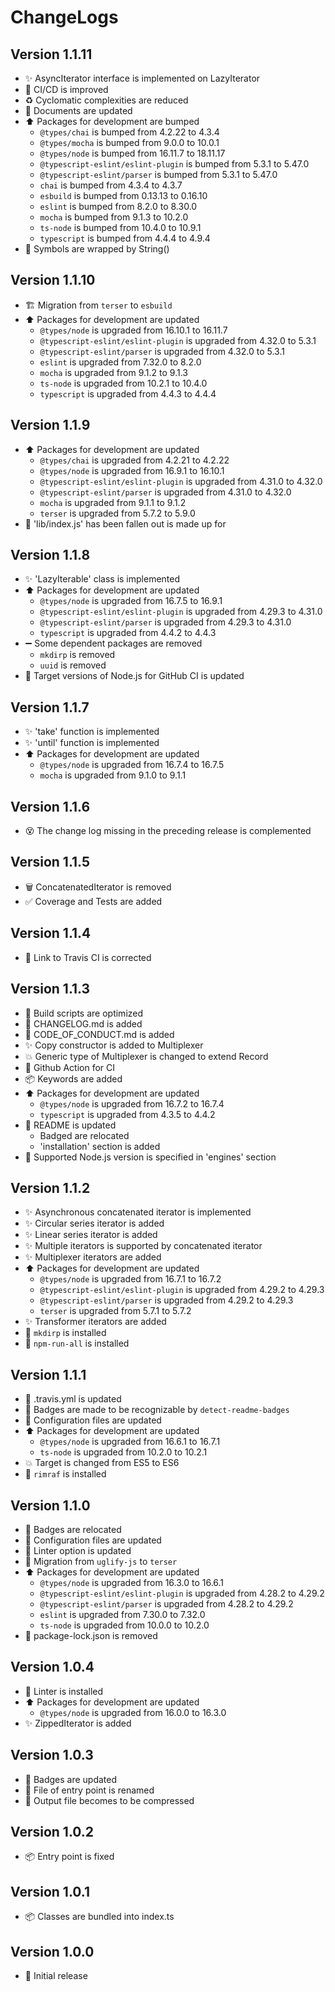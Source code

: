 # ChangeLogs

## Version 1.1.11

- :sparkles: AsyncIterator interface is implemented on LazyIterator
- :green_heart: CI/CD is improved
- :recycle: Cyclomatic complexities are reduced
- :memo: Documents are updated
- :arrow_up: Packages for development are bumped
  - `@types/chai` is bumped from 4.2.22 to 4.3.4
  - `@types/mocha` is bumped from 9.0.0 to 10.0.1
  - `@types/node` is bumped from 16.11.7 to 18.11.17
  - `@typescript-eslint/eslint-plugin` is bumped from 5.3.1 to 5.47.0
  - `@typescript-eslint/parser` is bumped from 5.3.1 to 5.47.0
  - `chai` is bumped from 4.3.4 to 4.3.7
  - `esbuild` is bumped from 0.13.13 to 0.16.10
  - `eslint` is bumped from 8.2.0 to 8.30.0
  - `mocha` is bumped from 9.1.3 to 10.2.0
  - `ts-node` is bumped from 10.4.0 to 10.9.1
  - `typescript` is bumped from 4.4.4 to 4.9.4
- :bug: Symbols are wrapped by String()

## Version 1.1.10

- :building_construction: Migration from `terser` to `esbuild`
- :arrow_up: Packages for development are updated
  - `@types/node` is upgraded from 16.10.1 to 16.11.7
  - `@typescript-eslint/eslint-plugin` is upgraded from 4.32.0 to 5.3.1
  - `@typescript-eslint/parser` is upgraded from 4.32.0 to 5.3.1
  - `eslint` is upgraded from 7.32.0 to 8.2.0
  - `mocha` is upgraded from 9.1.2 to 9.1.3
  - `ts-node` is upgraded from 10.2.1 to 10.4.0
  - `typescript` is upgraded from 4.4.3 to 4.4.4

## Version 1.1.9

- :arrow_up: Packages for development are updated
  - `@types/chai` is upgraded from 4.2.21 to 4.2.22
  - `@types/node` is upgraded from 16.9.1 to 16.10.1
  - `@typescript-eslint/eslint-plugin` is upgraded from 4.31.0 to 4.32.0
  - `@typescript-eslint/parser` is upgraded from 4.31.0 to 4.32.0
  - `mocha` is upgraded from 9.1.1 to 9.1.2
  - `terser` is upgraded from 5.7.2 to 5.9.0
- :bug: 'lib/index.js' has been fallen out is made up for

## Version 1.1.8

- :sparkles: 'LazyIterable' class is implemented
- :arrow_up: Packages for development are updated
  - `@types/node` is upgraded from 16.7.5 to 16.9.1
  - `@typescript-eslint/eslint-plugin` is upgraded from 4.29.3 to 4.31.0
  - `@typescript-eslint/parser` is upgraded from 4.29.3 to 4.31.0
  - `typescript` is upgraded from 4.4.2 to 4.4.3
- :heavy_minus_sign: Some dependent packages are removed
  - `mkdirp` is removed
  - `uuid` is removed
- :green_heart: Target versions of Node.js for GitHub CI is updated

## Version 1.1.7

- :sparkles: 'take' function is implemented
- :sparkles: 'until' function is implemented
- :arrow_up: Packages for development are updated
  - `@types/node` is upgraded from 16.7.4 to 16.7.5
  - `mocha` is upgraded from 9.1.0 to 9.1.1

## Version 1.1.6

- :dizzy_face: The change log missing in the preceding release is complemented

## Version 1.1.5

- :wastebasket: ConcatenatedIterator is removed
- :white_check_mark: Coverage and Tests are added

## Version 1.1.4

- :memo: Link to Travis CI is corrected

## Version 1.1.3

- :hammer: Build scripts are optimized
- :memo: CHANGELOG.md is added
- :memo: CODE_OF_CONDUCT.md is added
- :sparkles: Copy constructor is added to Multiplexer
- :boom: Generic type of Multiplexer is changed to extend Record
- :green_heart: Github Action for CI
- :package: Keywords are added
- :arrow_up: Packages for development are updated
  - `@types/node` is upgraded from 16.7.2 to 16.7.4
  - `typescript` is upgraded from 4.3.5 to 4.4.2
- :memo: README is updated
  - Badged are relocated
  - 'installation' section is added
- :pushpin: Supported Node.js version is specified in 'engines' section

## Version 1.1.2

- :sparkles: Asynchronous concatenated iterator is implemented
- :sparkles: Circular series iterator is added
- :sparkles: Linear series iterator is added
- :sparkles: Multiple iterators is supported by concatenated iterator
- :sparkles: Multiplexer iterators are added
- :arrow_up: Packages for development are updated
  - `@types/node` is upgraded from 16.7.1 to 16.7.2
  - `@typescript-eslint/eslint-plugin` is upgraded from 4.29.2 to 4.29.3
  - `@typescript-eslint/parser` is upgraded from 4.29.2 to 4.29.3
  - `terser` is upgraded from 5.7.1 to 5.7.2
- :sparkles: Transformer iterators are added
- :wrench: `mkdirp` is installed
- :wrench: `npm-run-all` is installed

## Version 1.1.1

- :green_heart: .travis.yml is updated
- :memo: Badges are made to be recognizable by `detect-readme-badges`
- :wrench: Configuration files are updated
- :arrow_up: Packages for development are updated
  - `@types/node` is upgraded from 16.6.1 to 16.7.1
  - `ts-node` is upgraded from 10.2.0 to 10.2.1
- :boom: Target is changed from ES5 to ES6
- :wrench: `rimraf` is installed

## Version 1.1.0

- :truck: Badges are relocated
- :wrench: Configuration files are updated
- :lipstick: Linter option is updated
- :wrench: Migration from `uglify-js` to `terser`
- :arrow_up: Packages for development are updated
  - `@types/node` is upgraded from 16.3.0 to 16.6.1
  - `@typescript-eslint/eslint-plugin` is upgraded from 4.28.2 to 4.29.2
  - `@typescript-eslint/parser` is upgraded from 4.28.2 to 4.29.2
  - `eslint` is upgraded from 7.30.0 to 7.32.0
  - `ts-node` is upgraded from 10.0.0 to 10.2.0
- :see_no_evil: package-lock.json is removed

## Version 1.0.4

- :rotating_light: Linter is installed
- :arrow_up: Packages for development are updated
  - `@types/node` is upgraded from 16.0.0 to 16.3.0
- :sparkles: ZippedIterator is added

## Version 1.0.3

- :memo: Badges are updated
- :truck: File of entry point is renamed
- :hammer: Output file becomes to be compressed

## Version 1.0.2

- :package: Entry point is fixed

## Version 1.0.1

- :package: Classes are bundled into index.ts

## Version 1.0.0

- :tada: Initial release
